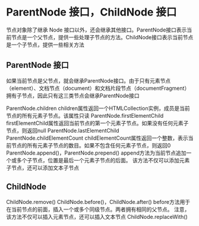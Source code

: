# ParentNode 接口，ChildNode 接口

节点对象除了继承 Node 接口以外，还会继承其他接口。ParentNode接口表示当前节点是一个父节点，提供一些处理子节点的方法。ChildNode接口表示当前节点是一个子节点，提供一些相关方法

## ParentNode 接口
如果当前节点是父节点，就会继承ParentNode接口。由于只有元素节点（element）、文档节点（document）和文档片段节点（documentFragment）拥有子节点，因此只有这三类节点会继承ParentNode接口

ParentNode.children
children属性返回一个HTMLCollection实例，成员是当前节点的所有元素子节点。该属性只读
ParentNode.firstElementChild
firstElementChild属性返回当前节点的第一个元素子节点。如果没有任何元素子节点，则返回null
ParentNode.lastElementChild
ParentNode.childElementCount
childElementCount属性返回一个整数，表示当前节点的所有元素子节点的数目。如果不包含任何元素子节点，则返回0
ParentNode.append()，ParentNode.prepend()
append方法为当前节点追加一个或多个子节点，位置是最后一个元素子节点的后面。
该方法不仅可以添加元素子节点，还可以添加文本子节点

## ChildNode

ChildNode.remove()
ChildNode.before()，ChildNode.after()
before方法用于在当前节点的前面，插入一个或多个同级节点。两者拥有相同的父节点。
注意，该方法不仅可以插入元素节点，还可以插入文本节点
ChildNode.replaceWith()